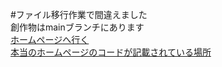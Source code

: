 #ファイル移行作業で間違えました<br>
創作物はmainブランチにあります<br>
<a href="https://ms3nd3r.github.io/homepage/">ホームページへ行く</a><br>
<a href="https://github.com/ms3nd3r/homepage">本当のホームページのコードが記載されている場所</a>
